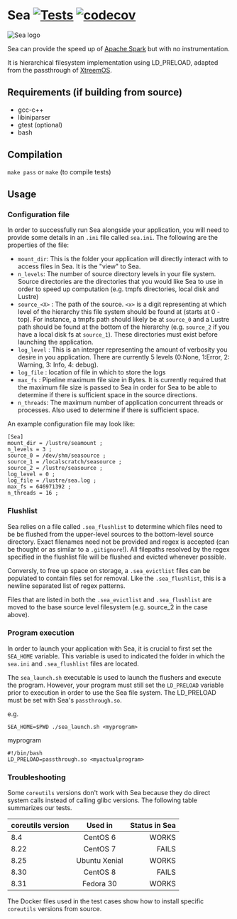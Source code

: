 # Sea [![Tests](https://github.com/big-data-lab-team/Sea/actions/workflows/sea-tests.yml/badge.svg)](https://github.com/big-data-lab-team/Sea/actions) [![codecov](https://codecov.io/gh/big-data-lab-team/Sea/branch/master/graph/badge.svg)](https://codecov.io/gh/big-data-lab-team/Sea)

![Sea logo](https://docs.google.com/drawings/d/e/2PACX-1vRasSXkeh1LjZuON2KRt1Yy0cgUyUEMPhAxqPiHKMD4-slBpeNzMXoBlWoHBhl9zWfI_dUrLTfsNKSj/pub?w=156&h=149)


Sea can provide the speed up of [Apache Spark](http://spark.apache.org) but with no instrumentation.

It is hierarchical filesystem implementation using LD_PRELOAD, adapted from
the passthrough of [XtreemOS](https://github.com/xtreemfs/xtreemfs).

## Requirements (if building from source)
- gcc-c++
- libiniparser
- gtest (optional)
- bash

## Compilation

`make pass`
or 
`make` (to compile tests)

## Usage
### Configuration file
In order to successfully run Sea alongside your application, you will need to provide some details in an `.ini` file called `sea.ini`.
The following are the properties of the file:
- `mount_dir`: This is the folder your application will directly interact with to access files in Sea. It is the "view" to Sea.
- `n_levels`: The number of source directory levels in your file system. Source directories are the directories that you would like Sea to use in order
               to speed up computation (e.g. tmpfs directories, local disk and Lustre)
- `source_<X>` : The path of the source. `<x>` is a digit representing at which level of the hierarchy this file system should be found at (starts at 0 - top).
                 For instance, a tmpfs path should likely be at `source_0` and a Lustre path should be found at the bottom of the hierarchy (e.g. `source_2`
                 if you have a local disk fs at `source_1`). These directories must exist before launching the application.
- `log_level` : This is an interger representing the amount of verbosity you desire in you application. There are currently 5 levels (0:None, 1:Error,
                2: Warning, 3: Info, 4: debug).
- `log_file` : location of file in which to store the logs
- `max_fs` : Pipeline maximum file size in Bytes. It is currently required that the maximum file size is passed to Sea in order for Sea to be able to determine
             if there is sufficient space in the source directions.
- `n_threads`: The maximum number of application concurrent threads or processes. Also used to determine if there is sufficient space.

An example configuration file may look like:
```                                                   
[Sea]                                                                  
mount_dir = /lustre/seamount ;                                    
n_levels = 3 ;                                                        
source_0 = /dev/shm/seasource ;                                           
source_1 = /localscratch/seasource ;                                         
source_2 = /lustre/seasource ;                                    
log_level = 0 ;                                 
log_file = /lustre/sea.log ;                             
max_fs = 646971392 ;                                                   
n_threads = 16 ;    
```

### Flushlist

Sea relies on a file called `.sea_flushlist` to determine which files need to be be flushed from the upper-level sources to the bottom-level source directory.
Exact filenames need not be provided and regex is accepted (can be thought or as similar to a `.gitignore`!). All filepaths resolved by the regex specified in the flushlist file will be flushed and evicted whenever possible.

Conversly, to free up space on storage, a `.sea_evictlist` files can be populated to contain files set for removal. Like the `.sea_flushlist`, this is a newline separated list of regex patterns.

Files that are listed in both the `.sea_evictlist` and `.sea_flushlist` are moved to the base source level filesystem (e.g. source_2 in the case above).


### Program execution

In order to launch your application with Sea, it is crucial to first set the `SEA_HOME` variable. This variable is used to indicated the folder in which the `sea.ini` and `.sea_flushlist` files are located.

The `sea_launch.sh` executable is used to launch the flushers and execute the program. However, your program must still set the `LD_PRELOAD` variable prior to execution in order to use the Sea file system. The LD_PRELOAD must be set with Sea's `passthrough.so`.

e.g.

`SEA_HOME=$PWD ./sea_launch.sh <myprogram>`

myprogram
```
#!/bin/bash
LD_PRELOAD=passthrough.so <myactualprogram>
```

### Troubleshooting

Some `coreutils` versions don't work with Sea because they do direct system 
calls instead of calling glibc versions. The following table summarizes 
our tests.

| coreutils version | Used in | Status in Sea |
| :------------- | :----------: | -----------: |
| 8.4            | CentOS 6     | WORKS |
| 8.22           | CentOS 7     | FAILS |
| 8.25           | Ubuntu Xenial | WORKS|
| 8.30           | CentOS 8     | FAILS |
| 8.31           | Fedora 30    | WORKS |

The Docker files 
used in the test cases show how to install specific `coreutils` versions from source.